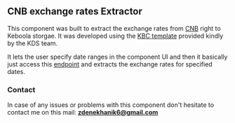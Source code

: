 ## CNB exchange rates Extractor

This component was built to extract the exchange rates from [CNB](www.cnb.cz) right to Keboola storgae. It was developed using the [KBC template](https://bitbucket.org/kds_consulting_team/kbc-python-template/src/master/) provided kindly by the KDS team.

It lets the user specify date ranges in the component UI and then it basically just access this [endpoint](https://www.cnb.cz/cs/financni-trhy/devizovy-trh/kurzy-devizoveho-trhu/kurzy-devizoveho-trhu/denni_kurz.txt) and extracts the exchange rates for specified dates.

### Contact

In case of any issues or problems with this component don't hesitate to contact me on this mail: **zdenekhanik6@gmail.com**